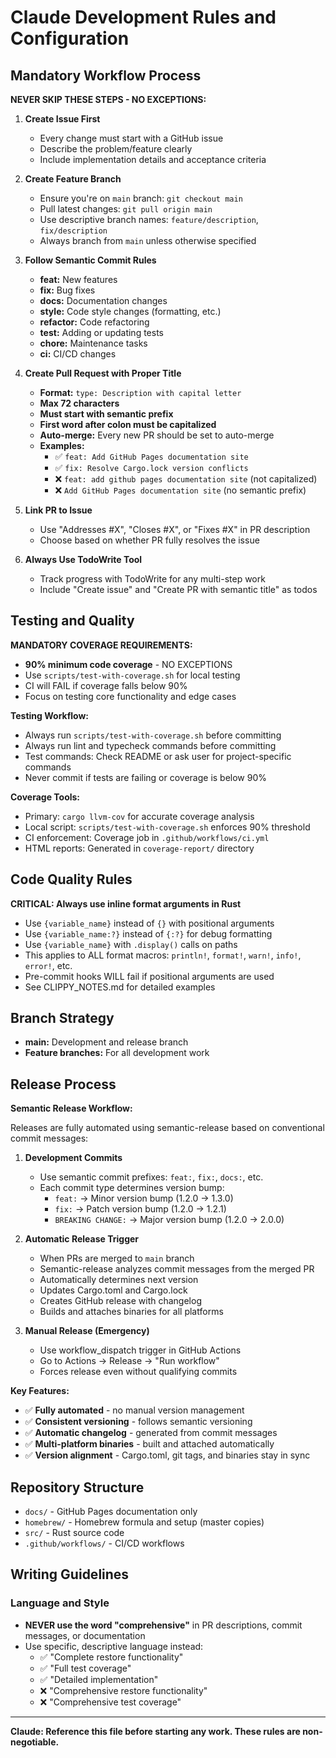 # Claude Development Rules and Configuration

## Mandatory Workflow Process

**NEVER SKIP THESE STEPS - NO EXCEPTIONS:**

1. **Create Issue First**
   - Every change must start with a GitHub issue
   - Describe the problem/feature clearly
   - Include implementation details and acceptance criteria

2. **Create Feature Branch**
   - Ensure you're on `main` branch: `git checkout main`
   - Pull latest changes: `git pull origin main`
   - Use descriptive branch names: `feature/description`, `fix/description`
   - Always branch from `main` unless otherwise specified

3. **Follow Semantic Commit Rules**
   - **feat:** New features
   - **fix:** Bug fixes  
   - **docs:** Documentation changes
   - **style:** Code style changes (formatting, etc.)
   - **refactor:** Code refactoring
   - **test:** Adding or updating tests
   - **chore:** Maintenance tasks
   - **ci:** CI/CD changes

4. **Create Pull Request with Proper Title**
   - **Format:** `type: Description with capital letter`
   - **Max 72 characters**
   - **Must start with semantic prefix**
   - **First word after colon must be capitalized**
   - **Auto-merge:** Every new PR should be set to auto-merge
   - **Examples:**
     - ✅ `feat: Add GitHub Pages documentation site`
     - ✅ `fix: Resolve Cargo.lock version conflicts`
     - ❌ `feat: add github pages documentation site` (not capitalized)
     - ❌ `Add GitHub Pages documentation site` (no semantic prefix)

5. **Link PR to Issue**
   - Use "Addresses #X", "Closes #X", or "Fixes #X" in PR description
   - Choose based on whether PR fully resolves the issue

6. **Always Use TodoWrite Tool**
   - Track progress with TodoWrite for any multi-step work
   - Include "Create issue" and "Create PR with semantic title" as todos

## Testing and Quality

**MANDATORY COVERAGE REQUIREMENTS:**
- **90% minimum code coverage** - NO EXCEPTIONS
- Use `scripts/test-with-coverage.sh` for local testing
- CI will FAIL if coverage falls below 90%
- Focus on testing core functionality and edge cases

**Testing Workflow:**
- Always run `scripts/test-with-coverage.sh` before committing
- Always run lint and typecheck commands before committing  
- Test commands: Check README or ask user for project-specific commands
- Never commit if tests are failing or coverage is below 90%

**Coverage Tools:**
- Primary: `cargo llvm-cov` for accurate coverage analysis
- Local script: `scripts/test-with-coverage.sh` enforces 90% threshold
- CI enforcement: Coverage job in `.github/workflows/ci.yml`
- HTML reports: Generated in `coverage-report/` directory

## Code Quality Rules

**CRITICAL: Always use inline format arguments in Rust**
- Use `{variable_name}` instead of `{}` with positional arguments
- Use `{variable_name:?}` instead of `{:?}` for debug formatting
- Use `{variable_name}` with `.display()` calls on paths
- This applies to ALL format macros: `println!`, `format!`, `warn!`, `info!`, `error!`, etc.
- Pre-commit hooks WILL fail if positional arguments are used
- See CLIPPY_NOTES.md for detailed examples

## Branch Strategy

- **main:** Development and release branch
- **Feature branches:** For all development work

## Release Process

**Semantic Release Workflow:**

Releases are fully automated using semantic-release based on conventional commit messages:

1. **Development Commits**
   - Use semantic commit prefixes: `feat:`, `fix:`, `docs:`, etc.
   - Each commit type determines version bump:
     - `feat:` → Minor version bump (1.2.0 → 1.3.0)
     - `fix:` → Patch version bump (1.2.0 → 1.2.1)
     - `BREAKING CHANGE:` → Major version bump (1.2.0 → 2.0.0)

2. **Automatic Release Trigger**
   - When PRs are merged to `main` branch
   - Semantic-release analyzes commit messages from the merged PR
   - Automatically determines next version
   - Updates Cargo.toml and Cargo.lock
   - Creates GitHub release with changelog
   - Builds and attaches binaries for all platforms

3. **Manual Release (Emergency)**
   - Use workflow_dispatch trigger in GitHub Actions
   - Go to Actions → Release → "Run workflow"
   - Forces release even without qualifying commits

**Key Features:**
- ✅ **Fully automated** - no manual version management
- ✅ **Consistent versioning** - follows semantic versioning
- ✅ **Automatic changelog** - generated from commit messages
- ✅ **Multi-platform binaries** - built and attached automatically
- ✅ **Version alignment** - Cargo.toml, git tags, and binaries stay in sync

## Repository Structure

- `docs/` - GitHub Pages documentation only
- `homebrew/` - Homebrew formula and setup (master copies)
- `src/` - Rust source code
- `.github/workflows/` - CI/CD workflows

## Writing Guidelines

### **Language and Style**
- **NEVER use the word "comprehensive"** in PR descriptions, commit messages, or documentation
- Use specific, descriptive language instead:
  - ✅ "Complete restore functionality" 
  - ✅ "Full test coverage"
  - ✅ "Detailed implementation"
  - ❌ "Comprehensive restore functionality"
  - ❌ "Comprehensive test coverage"

---

**Claude: Reference this file before starting any work. These rules are non-negotiable.**